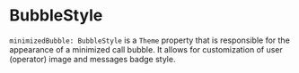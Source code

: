 
[order]: # (8)
# BubbleStyle

`minimizedBubble: BubbleStyle` is a `Theme` property that is responsible for the appearance of a minimized call bubble. It allows for customization of user (operator) image and messages badge style.
